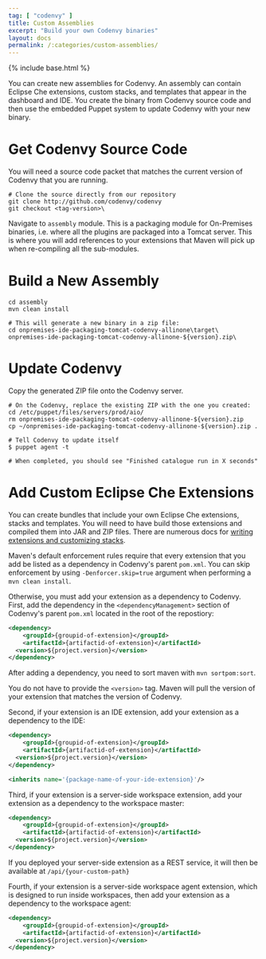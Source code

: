 ```yaml
---
tag: [ "codenvy" ]
title: Custom Assemblies
excerpt: "Build your own Codenvy binaries"
layout: docs
permalink: /:categories/custom-assemblies/
---
```

{% include base.html %}


You can create new assemblies for Codenvy. An assembly can contain Eclipse Che extensions, custom stacks, and templates that appear in the dashboard and IDE.  You create the binary from Codenvy source code and then use the embedded Puppet system to update Codenvy with your new binary.

# Get Codenvy Source Code

You will need a source code packet that matches the current version of Codenvy that you are running.

```shell  
# Clone the source directly from our repository
git clone http://github.com/codenvy/codenvy
git checkout <tag-version>\
```

Navigate to `assembly` module. This is a packaging module for On-Premises binaries, i.e. where all the plugins are packaged into a Tomcat server. This is where you will add references to your extensions that Maven will pick up when re-compiling all the sub-modules.

# Build a New Assembly

```shell  
cd assembly
mvn clean install

# This will generate a new binary in a zip file:
cd onpremises-ide-packaging-tomcat-codenvy-allinone\target\
onpremises-ide-packaging-tomcat-codenvy-allinone-${version}.zip\
```

# Update Codenvy
Copy the generated ZIP file onto the Codenvy server.

```shell  
# On the Codenvy, replace the existing ZIP with the one you created:
cd /etc/puppet/files/servers/prod/aio/
rm onpremises-ide-packaging-tomcat-codenvy-allinone-${version}.zip
cp ~/onpremises-ide-packaging-tomcat-codenvy-allinone-${version}.zip .

# Tell Codenvy to update itself
$ puppet agent -t

# When completed, you should see "Finished catalogue run in X seconds"
```

# Add Custom Eclipse Che Extensions  
You can create bundles that include your own Eclipse Che extensions, stacks and templates. You will need to have build those extensions and compiled them into JAR and ZIP files. There are numerous docs for [writing extensions and customizing stacks]().

Maven's default enforcement rules require that every extension that you add be listed as a dependency in Codenvy's parent `pom.xml`. You can skip enforcement by using `-Denforcer.skip=true` argument when performing a `mvn clean install`.

Otherwise, you must add your extension as a dependency to Codenvy.  First, add the dependency in the `<dependencyManagement>` section of Codenvy's parent `pom.xml` located in the root of the repostiory:

```xml  
<dependency>
	<groupId>{groupid-of-extension}</groupId>
	<artifactId>{artifactid-of-extension}</artifactId>
  <version>${project.version}</version>
</dependency>
```
After adding a dependency, you need to sort maven with `mvn sortpom:sort`.

You do not have to provide the `<version>` tag. Maven will pull the version of your extension that matches the version of Codenvy.

Second, if your extension is an IDE extension, add your extension as a dependency to the IDE:

```xml  
<dependency>
	<groupId>{groupid-of-extension}</groupId>
	<artifactId>{artifactid-of-extension}</artifactId>
  <version>${project.version}</version>
</dependency>
```

```xml  
<inherits name='{package-name-of-your-ide-extension}'/>
```
Third, if your extension is a server-side workspace extension, add your extension as a dependency to the workspace master:

```xml  
<dependency>
	<groupId>{groupid-of-extension}</groupId>
	<artifactId>{artifactid-of-extension}</artifactId>
  <version>${project.version}</version>
</dependency>
```
If you deployed your server-side extension as a REST service, it will then be available at `/api/{your-custom-path}`

Fourth, if your extension is a server-side workspace agent extension, which is designed to run inside workspaces, then add your extension as a dependency to the workspace agent:

```xml  
<dependency>
	<groupId>{groupid-of-extension}</groupId>
	<artifactId>{artifactid-of-extension}</artifactId>
  <version>${project.version}</version>
</dependency>
```
